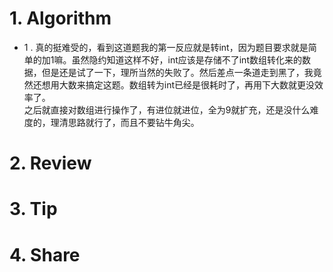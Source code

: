 # 1. Algorithm

- 1 . 
真的挺难受的，看到这道题我的第一反应就是转int，因为题目要求就是简单的加1嘛。虽然隐约知道这样不好，int应该是存储不了int数组转化来的数据，但是还是试了一下，理所当然的失败了。然后差点一条道走到黑了，我竟然还想用大数来搞定这题。数组转为int已经是很耗时了，再用下大数就更没效率了。  
之后就直接对数组进行操作了，有进位就进位，全为9就扩充，还是没什么难度的，理清思路就行了，而且不要钻牛角尖。  

# 2. Review
# 3. Tip
# 4. Share
